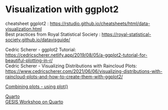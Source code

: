 # Visualization with ggplot2

cheatsheet ggplot2 : https://rstudio.github.io/cheatsheets/html/data-visualization.html  
Best practices from Royal Statistical Society : https://royal-statistical-society.github.io/datavisguide/  

Cedric Scherer - ggplot2 Tutorial: https://cedricscherer.netlify.app/2019/08/05/a-ggplot2-tutorial-for-beautiful-plotting-in-r/   
Cedric Scherer - Visualizing Distributions with Raincloud Plots: https://www.cedricscherer.com/2021/06/06/visualizing-distributions-with-raincloud-plots-and-how-to-create-them-with-ggplot2/   

[Combining plots - using plot()](https://www.statmethods.net/advgraphs/layout.html)

[Quarto](https://quarto.org/)  
[GESIS Workshop on Quarto](https://gesiscss.github.io/quarto-workshop/)


